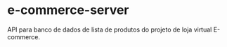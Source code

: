 # e-commerce-server

API para banco de dados de lista de produtos do projeto de loja virtual E-commerce.